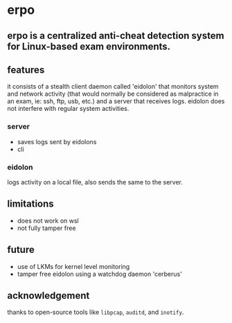 # erpo
erpo is a centralized anti-cheat detection system for Linux-based exam environments. 
---

## **features**
it consists of a stealth client daemon called 'eidolon' that monitors system and network activity (that would normally be considered as malpractice in an exam, ie: ssh, ftp, usb, etc.) and a server that receives logs. eidolon does not interfere with regular system activities.

### **server**
- saves logs sent by eidolons
- cli

### **eidolon**
logs activity on a local file, also sends the same to the server. 

## **limitations**
- does not work on wsl
- not fully tamper free

## **future**
- use of LKMs for kernel level monitoring
- tamper free eidolon using a watchdog daemon 'cerberus'


## **acknowledgement**
thanks to open-source tools like `libpcap`, `auditd`, and `inotify`.